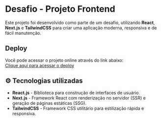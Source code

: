 #  Desafio - Projeto Frontend

Este projeto foi desenvolvido como parte de um desafio, utilizando **React**, **Next.js** e **TailwindCSS** para criar uma aplicação moderna, responsiva e de fácil manutenção.

##  Deploy
Você pode acessar o projeto online através do link abaixo:  
 [Clique aqui para acessar o deploy](https://desafio-frontend-social.vercel.app/)



## ⚙️ Tecnologias utilizadas
- **React.js** - Biblioteca para construção de interfaces de usuário.  
- **Next.js** - Framework React com renderização no servidor (SSR) e geração de páginas estáticas (SSG).  
- **TailwindCSS** - Framework CSS utilitário para estilização rápida e responsiva.  


